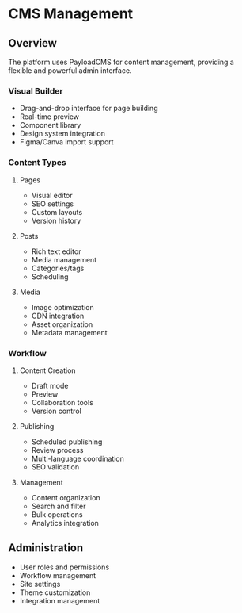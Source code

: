 # CMS Management

## Overview
The platform uses PayloadCMS for content management, providing a flexible and powerful admin interface.

### Visual Builder
- Drag-and-drop interface for page building
- Real-time preview
- Component library
- Design system integration
- Figma/Canva import support

### Content Types
1. Pages
   - Visual editor
   - SEO settings
   - Custom layouts
   - Version history

2. Posts
   - Rich text editor
   - Media management
   - Categories/tags
   - Scheduling

3. Media
   - Image optimization
   - CDN integration
   - Asset organization
   - Metadata management

### Workflow
1. Content Creation
   - Draft mode
   - Preview
   - Collaboration tools
   - Version control

2. Publishing
   - Scheduled publishing
   - Review process
   - Multi-language coordination
   - SEO validation

3. Management
   - Content organization
   - Search and filter
   - Bulk operations
   - Analytics integration

## Administration
- User roles and permissions
- Workflow management
- Site settings
- Theme customization
- Integration management